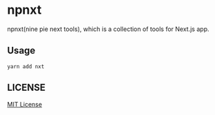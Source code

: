 # npnxt

npnxt(nine pie next tools), which is a collection of tools for Next.js app.

## Usage
```
yarn add nxt
```

## LICENSE

[MIT License](./LICENSE)
